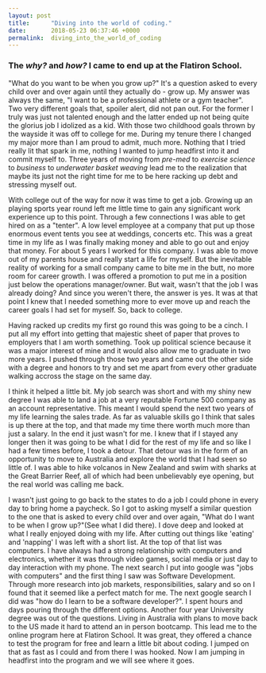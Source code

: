 ```yaml
---
layout: post
title:      "Diving into the world of coding."
date:       2018-05-23 06:37:46 +0000
permalink:  diving_into_the_world_of_coding
---
```


### The *why?* and *how?* I came to end up at the Flatiron School.

"What do you want to be when you grow up?" It's a question asked to every child over and over again until they actually do - grow up. My answer was always the same, "I want to be a professional athlete or a gym teacher". Two very different goals that, spoiler alert, did not pan out.  For the former I truly was just not talented enough and the latter ended up not being quite the glorius job I idolized as a kid. With those two childhood goals thrown by the wayside it was off to college for me. During my tenure there I changed my major more than I am proud to admit, much more. Nothing that I tried really lit that spark in me, nothing I wanted to jump headfirst into it and commit myself to. Three years of moving from *pre-med* to *exercise science* to *business* to *underwater basket weaving* lead me to the realization that maybe its just not the right time for me to be here racking up debt and stressing myself out. 

With college out of the way for now it was time to get a job. Growing up an playing sports year round left me little time to gain any significant work experience up to this point. Through a few connections I was able to get hired on as a "tenter". A low level employee at a company that put up those enormous event tents you see at weddings, concerts etc. This was a great time in my life as I was finally making money and able to go out and enjoy that money. For about 5 years I worked for this company. I was able to move out of my parents house and really start a life for myself. But the inevitable reality of working for a small company came to bite me in the butt, no more room for career growth. I was offered a promotion to put me in a position just below the operations manager/owner. But wait, wasn't that the job I was already doing? And since you weren't there, the answer is yes. It was at that point I knew that I needed something more to ever move up and reach the career goals I had set for myself. So, back to college.

Having racked up credits my first go round this was going to be a cinch. I put all my effort into getting that majestic sheet of paper that proves to employers that I am worth something. Took up political science because it was a major interest of mine and it would also allow me to graduate in two more years. I pushed through those two years and came out the other side with a degree and honors to try and set me apart from every other graduate walking accross the stage on the same day.  

I think it helped a little bit. My job search was short and with my shiny new degree I was able to land a job at a very reputable Fortune 500 company as an account representative. This meant I would spend the next two years of my life learning the sales trade. As far as valuable skills go I think that sales is up there at the top, and that made my time there worth much more than just a salary. In the end it just wasn't for me. I knew that if I stayed any longer then it was going to be what I did for the rest of my life and so like I had a few times before, I took a detour.  That detour was in the form of an opportunity to move to Australia and explore the world that I had seen so little of. I was able to hike volcanos in New Zealand and swim with sharks at the Great Barrier Reef, all of which had been unbelievably eye opening, but the real world was calling me back. 

I wasn't just going to go back to the states to do a job I could phone in every day to bring home a paycheck. So I got to asking myself a similar question to the one that is asked to every child over and over again, "What do I want to be when I grow up?"(See what I did there). I dove deep and looked at what I really enjoyed doing with my life. After cutting out things like 'eating' and 'napping' I was left with a short list. At the top of that list was computers. I have always had a strong relationship with computers and electronics, whether it was through video games, social media or just day to day interaction with my phone. The next search I put into google was "jobs with computers" and the first thing I saw was Software Development. Through more research into job markets, responsibilities, salary and so on I found that it seemed like a perfect match for me. The next google search I did was "how do I learn to be a software developer?". I spent hours and days pouring through the different options. Another four year University degree was out of the questions. Living in Australia with plans to move back to the US made it hard to attend an in person bootcamp. This lead me to the online program here at Flatiron School. It was great, they offered a chance to test the program for free and learn a little bit about coding. I jumped on that as fast as I could and from there I was hooked. Now I am jumping in headfirst into the program and we will see where it goes. 




